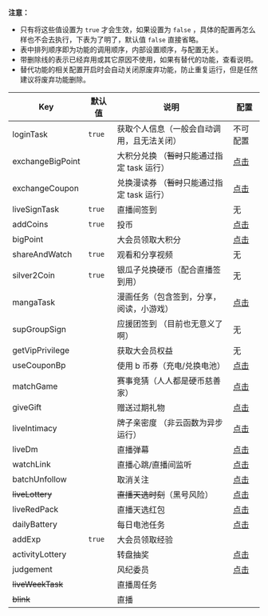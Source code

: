 **注意：**

- 只有将这些值设置为 `true` 才会生效，如果设置为 `false` ，具体的配置再怎么样也不会去执行，下表为了明了，默认值 `false` 直接省略。
- 表中排列顺序即为功能的调用顺序，内部设置顺序，与配置无关。
- 带删除线的表示已经弃用或其它原因不使用，如果有替代的功能，查看说明。
- 替代功能的相关配置开启时会自动关闭原废弃功能，防止重复运行，但是任然建议将废弃功能删除。

| Key              | 默认值 | 说明                                          | 配置                                |
| ---------------- | ------ | --------------------------------------------- | ----------------------------------- |
| loginTask        | `true` | 获取个人信息（一般会自动调用，且无法关闭）    | 不可配置                            |
| exchangeBigPoint |        | 大积分兑换 （~~暂时~~只能通过指定 task 运行） | [点击](/config/func.md#大积分兑换)  |
| exchangeCoupon   |        | 兑换漫读券 （~~暂时~~只能通过指定 task 运行） | [点击](/config/func.md#兑换漫读券)  |
| liveSignTask     | `true` | 直播间签到                                    | 无                                  |
| addCoins         | `true` | 投币                                          | [点击](/config/func.md#投币)        |
| bigPoint         |        | 大会员领取大积分                              | [点击](/config/func.md#大积分)      |
| shareAndWatch    | `true` | 观看和分享视频                                | 无                                  |
| silver2Coin      | `true` | 银瓜子兑换硬币（配合直播签到用）              | 无                                  |
| mangaTask        |        | 漫画任务（包含签到，分享，阅读，小游戏）      | [点击](/config/func.md#漫画任务)    |
| supGroupSign     |        | 应援团签到 （目前也无意义了啊）               | 无                                  |
| getVipPrivilege  |        | 获取大会员权益                                | 无                                  |
| useCouponBp      |        | 使用 b 币券（充电/兑换电池）                  | [点击](/config/func.md#使用-b-币券) |
| matchGame        |        | 赛事竞猜（人人都是硬币慈善家）                | [点击](/config/func.md#竞猜)        |
| giveGift         |        | 赠送过期礼物                                  | [点击](/config/func.md#直播间礼物)  |
| liveIntimacy     |        | 牌子亲密度 （非云函数为异步运行）             | [点击](/config/func.md#粉丝亲密度)  |
| liveDm           |        | 直播弹幕                                      | [点击](/config/func.md#直播弹幕)    |
| watchLink        |        | 直播心跳/直播间监听                           | [点击](/config/func.md#直播心跳)    |
| batchUnfollow    |        | 取消关注                                      | [点击](/config/func.md#取关分组)    |
| ~~liveLottery~~  |        | ~~直播天选时刻~~（黑号风险）                  | [点击](/config/func.md#天选时刻)    |
| liveRedPack      |        | 直播天选红包                                  | [点击](/config/func.md#每日电池)    |
| dailyBattery     |        | 每日电池任务                                  | [点击](/config/func.md#天选红包)    |
| addExp           | `true` | 大会员领取经验                                |                                     |
| activityLottery  |        | 转盘抽奖                                      | [点击](/config/func.md#转盘抽奖)    |
| judgement        |        | 风纪委员                                      | [点击](/config/func.md#风纪委员)    |
| ~~liveWeekTask~~ |        | 直播周任务                                    |                                     |
| ~~blink~~        |        | 直播                                          |                                     |
